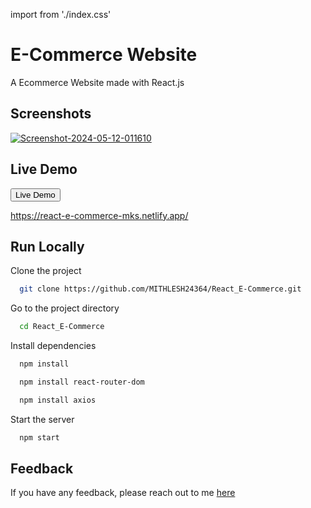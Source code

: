 import from './index.css'
# E-Commerce Website

A Ecommerce Website made with React.js 


## Screenshots

<a href="https://ibb.co/NmJdHfc"><img src="https://i.ibb.co/rczR1qD/Screenshot-2024-05-12-011610.png" alt="Screenshot-2024-05-12-011610"></a>


## Live Demo
<a href ="https://react-e-commerce-mks.netlify.app/">
 <button>Live Demo</button></a>

 https://react-e-commerce-mks.netlify.app/




## Run Locally

Clone the project

```bash
  git clone https://github.com/MITHLESH24364/React_E-Commerce.git
```

Go to the project directory

```bash
  cd React_E-Commerce
```

Install dependencies

```bash
  npm install
```
```bash
  npm install react-router-dom
```
```bash
  npm install axios
```

Start the server

```bash
  npm start
```



## Feedback

If you have any feedback, please reach out to me [here](https://mithleshsingh.com.np)


